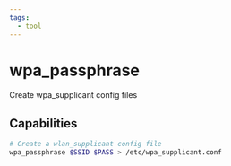 ```yaml
---
tags:
  - tool
---
```

# wpa_passphrase

Create wpa_supplicant config files

## Capabilities

```bash
# Create a wlan_supplicant config file
wpa_passphrase $SSID $PASS > /etc/wpa_supplicant.conf
```
